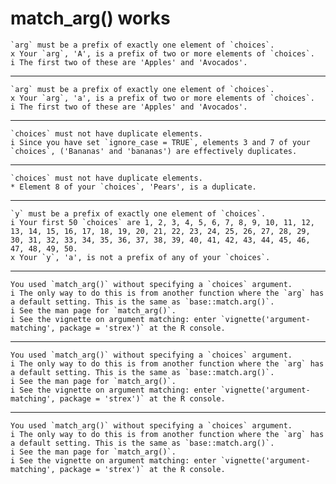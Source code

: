 # match_arg() works

    `arg` must be a prefix of exactly one element of `choices`.
    x Your `arg`, 'A', is a prefix of two or more elements of `choices`.
    i The first two of these are 'Apples' and 'Avocados'.

---

    `arg` must be a prefix of exactly one element of `choices`.
    x Your `arg`, 'a', is a prefix of two or more elements of `choices`.
    i The first two of these are 'Apples' and 'Avocados'.

---

    `choices` must not have duplicate elements.
    i Since you have set `ignore_case = TRUE`, elements 3 and 7 of your `choices`, ('Bananas' and 'bananas') are effectively duplicates.

---

    `choices` must not have duplicate elements.
    * Element 8 of your `choices`, 'Pears', is a duplicate.

---

    `y` must be a prefix of exactly one element of `choices`.
    i Your first 50 `choices` are 1, 2, 3, 4, 5, 6, 7, 8, 9, 10, 11, 12, 13, 14, 15, 16, 17, 18, 19, 20, 21, 22, 23, 24, 25, 26, 27, 28, 29, 30, 31, 32, 33, 34, 35, 36, 37, 38, 39, 40, 41, 42, 43, 44, 45, 46, 47, 48, 49, 50.
    x Your `y`, 'a', is not a prefix of any of your `choices`.

---

    You used `match_arg()` without specifying a `choices` argument.
    i The only way to do this is from another function where the `arg` has a default setting. This is the same as `base::match.arg()`.
    i See the man page for `match_arg()`.
    i See the vignette on argument matching: enter `vignette('argument-matching', package = 'strex')` at the R console.

---

    You used `match_arg()` without specifying a `choices` argument.
    i The only way to do this is from another function where the `arg` has a default setting. This is the same as `base::match.arg()`.
    i See the man page for `match_arg()`.
    i See the vignette on argument matching: enter `vignette('argument-matching', package = 'strex')` at the R console.

---

    You used `match_arg()` without specifying a `choices` argument.
    i The only way to do this is from another function where the `arg` has a default setting. This is the same as `base::match.arg()`.
    i See the man page for `match_arg()`.
    i See the vignette on argument matching: enter `vignette('argument-matching', package = 'strex')` at the R console.

